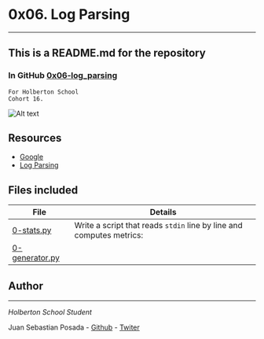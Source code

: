 # 0x06. Log Parsing
***
## This is a README.md for the repository
### In GitHub [0x06-log_parsing]()

```
For Holberton School
Cohort 16.
```

![Alt text](https://www.zebrium.com/hs-fs/hubfs/Blogs/Log%20Analysis%20with%20Machine%20Learning%20-%20Zebrium%20ML.png?width=908&name=Log%20Analysis%20with%20Machine%20Learning%20-%20Zebrium%20ML.png)

## Resources
* [Google](wwww.google.com)
* [Log Parsing](https://www.learnsteps.com/log-parsing-in-python-read-how-you-can-do-it/)

## Files included

| File                 | Details                                    |
|--------------------- | ------------------------------------------ |
| [0-stats.py]() | Write a script that reads ```stdin``` line by line and computes metrics:	       |
| [0-generator.py]() |	       |

## Author
***
*Holberton School Student*

Juan Sebastian Posada  - [Github](https://github.com/Juansepo13) - [Twiter](https://twitter.com/@JuanSeb35904130)
